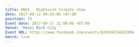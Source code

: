 ```yaml
---
title: ONCE - Nightwish tribute show
date: 2017-09-11 09:24:00 +07:00
position: 33
Event date: 2017-09-17 21:00:00 +07:00
Venue: 'Hanoi Rock City '
Event URL: https://www.facebook.com/events/820166314812894
Genre: live
---
```



